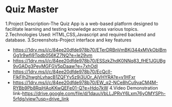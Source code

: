 # Quiz Master
1.Project Description-The Quiz App is a web-based platform designed to facilitate learning
and testing knowledge across various topics.
2.Technologies Used: HTML,CSS,Javascript and required backend and database.
3.Screenshots-Project interface and key features
* https://1drv.ms/i/c/84ee20dfde978b70/ETerDRBnVmBKj344xMVkObIBmGg1r9wfj9Tpdb056KZ7NQ?e=le29vm
* https://1drv.ms/i/c/84ee20dfde978b70/ESSzkZhdK0NNq83_fHE1JGUBg9vGADg3PeyMGFGV5pDaaw?e=7xhOdl
* https://1drv.ms/i/c/84ee20dfde978b70/EcQclI-FIkFIh2hwghLvhacB1ZQFYv5z9i3UOr_AjVHYRA?e=v1HFxr
* https://1drv.ms/i/c/84ee20dfde978b70/EW_q2-NCe8hCu9vaCM4M-RYBb9Pb8RqjHAoKKwQEFe01-Q?e=Hdo7kW
4.Video Demonstration link-https://drive.google.com/file/d/1dauuVbLLJPRvY6Lxm76yOMYSPh-5rfdg/view?usp=drive_link
